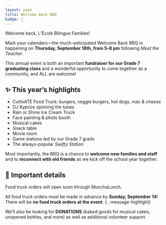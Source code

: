 ```yaml
---
layout: page
title: Welcome Back BBQ
badge: 🍔
---
```


Welcome back, L’École Bilingue Families!

Mark your calendars—the much-anticipated Welcome Back BBQ is happening on **Thursday, September 18th, from 5–8 pm** following _Meet the Teacher_.

This annual event is both an important **fundraiser for our Grade 7 graduating class** and a wonderful opportunity to come together as a community, and ALL are welcome!

## ✨ This year’s highlights

- CultivATE Food Truck: burgers, veggie burgers, hot dogs, mac & cheese
- DJ Kyprios spinning the tunes
- Rain or Shine Ice Cream Truck
- Face painting & photo booth
- Musical cakes
- Snack table
- Movie room
- Game stations led by our Grade 7 grads
- The always-popular _Swifty Station_

Most importantly, the BBQ is a chance to **welcome new families and staff** and to **reconnect with old friends** as we kick off the school year together.

## 📌 Important details

Food truck orders will open soon through MunchaLunch.

All food truck orders must be made in advance by **Sunday, September 14**! There will be **no food truck orders at the event**.
{: .message-highlight}

We’ll also be looking for **DONATIONS** (baked goods for musical cakes, unopened bottles, and more) as well as additional volunteer support.